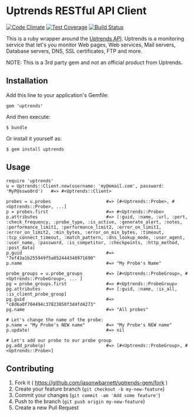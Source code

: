 # Uptrends RESTful API Client

[![Code Climate](https://codeclimate.com/github/jasonwbarnett/uptrends-gem/badges/gpa.svg)](https://codeclimate.com/github/jasonwbarnett/uptrends-gem) [![Test Coverage](https://codeclimate.com/github/jasonwbarnett/uptrends-gem/badges/coverage.svg)](https://codeclimate.com/github/jasonwbarnett/uptrends-gem) [![Build Status](https://travis-ci.org/jasonwbarnett/uptrends-gem.svg?branch=master)](https://travis-ci.org/jasonwbarnett/uptrends-gem)

This is a ruby wrapper around the [Uptrends API][2]. Uptrends is a monitoring service that let's you monitor Web pages, Web services, Mail servers, Database servers, DNS, SSL certificates, FTP and more.

NOTE: This is a 3rd party gem and not an official product from Uptrends.

## Installation

Add this line to your application's Gemfile:

    gem 'uptrends'

And then execute:

    $ bundle

Or install it yourself as:

    $ gem install uptrends

## Usage

    require 'uptrends'
    u = Uptrends::Client.new(username: 'my@email.com', password: 'MyP@sswo0rd')   #=> #<Uptrends::Client>

    probes = u.probes                     #=> [#<Uptrends::Probe>, #<Uptrends::Probe>, ...]
    p = probes.first                      #=> #<Uptrends::Probe>
    p.attributes                          #=> [:guid, :name, :url, :port, :check_frequency, :probe_type, :is_active, :generate_alert, :notes, :performance_limit1, :performance_limit2, :error_on_limit1, :error_on_limit2, :min_bytes, :error_on_min_bytes, :timeout, :tcp_connect_timeout, :match_pattern, :dns_lookup_mode, :user_agent, :user_name, :password, :is_competitor, :checkpoints, :http_method, :post_data]
    p.guid                                #=> "7ef43a1b255949f5a052444348971690"
    p.name                                #=> "My Probe's Name"

    probe_groups = u.probe_groups         #=> [#<Uptrends::ProbeGroup>, #<Uptrends::ProbeGroup>, ... ]
    pg = probe_groups.first               #=> #<Uptrends::ProbeGroup>
    pg.attributes                         #=> [:guid, :name, :is_all, :is_client_probe_group]
    pg.guid                               #=> "c8d6a0f704494c37823850f3d4fd4273"
    pg.name                               #=> "All probes"

    # Let's change the name of the probe:
    p.name = "My Probe's NEW name"        #=> "My Probe's NEW name"
    p.update!                             #=> nil

    # Let's add our probe to our probe group
    pg.add_probe(p)                       #=> [#<Uptrends::ProbeGroup>, #<Uptrends::Probe>]

## Contributing

1. Fork it ( https://github.com/jasonwbarnett/uptrends-gem/fork )
2. Create your feature branch (`git checkout -b my-new-feature`)
3. Commit your changes (`git commit -am 'Add some feature'`)
4. Push to the branch (`git push origin my-new-feature`)
5. Create a new Pull Request


[1]: https://uptrends.com/
[2]: http://www.uptrends.com/en/support/api
